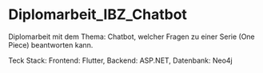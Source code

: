 # Diplomarbeit_IBZ_Chatbot

Diplomarbeit mit dem Thema: Chatbot, welcher Fragen zu einer Serie (One Piece) beantworten kann.

Teck Stack:
Frontend: Flutter, Backend: ASP.NET, Datenbank: Neo4j
